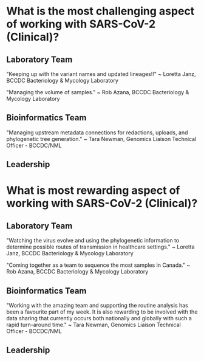 # What is the most challenging aspect of working with SARS-CoV-2 (Clinical)?

## Laboratory Team

"Keeping up with the variant names and updated lineages!!"  ~ Loretta Janz, BCCDC Bacteriology & Mycology Laboratory

"Managing the volume of samples."  ~ Rob Azana, BCCDC Bacteriology & Mycology Laboratory


## Bioinformatics Team

"Managing upstream metadata connections for redactions, uploads, and phylogenetic tree generation." ~ Tara Newman, Genomics Liaison Technical Officer - BCCDC/NML


## Leadership


# What is most rewarding aspect of working with SARS-CoV-2 (Clinical)?


## Laboratory Team
"Watching the virus evolve and using the phylogenetic information to determine possible routes of transmission in healthcare settings."  ~ Loretta Janz, BCCDC Bacteriology & Mycology Laboratory

"Coming together as a team to sequence the most samples in Canada."  ~ Rob Azana, BCCDC Bacteriology & Mycology Laboratory


## Bioinformatics Team

"Working with the amazing team and supporting the routine analysis has been a favourite part of my week. It is also rewarding to be involved with the data sharing that currently occurs both nationally and globally with such a rapid turn-around time." ~ Tara Newman, Genomics Liaison Technical Officer - BCCDC/NML



## Leadership






